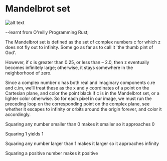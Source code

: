 # Mandelbrot set

![alt text](https://github.com/muse243/mandelbrot/blob/master/mandel.png)

--learnt from O'reilly Programming Rust;

The Mandelbrot set is defined as the set of complex numbers c for which z
does not fly out to infinity. Some go as far as to call it 'the thumb pint of God'.

However, if c is greater than 0.25, or less than –
2.0, then z eventually becomes infinitely large; otherwise, it stays
somewhere in the neighborhood of zero.

Since a complex number c has both real and imaginary components c.re
and c.im, we’ll treat these as the x and y coordinates of a point on the
Cartesian plane, and color the point black if c is in the Mandelbrot set, or
a lighter color otherwise. So for each pixel in our image, we must run the
preceding loop on the corresponding point on the complex plane, see
whether it escapes to infinity or orbits around the origin forever, and color
it accordingly.


Squaring any number smaller than 0 makes it smaller so it approaches 0

Squaring 1 yields 1

Squaring any number larger than 1 makes it larger so it approaches infinity

Squaring a positive number makes it positive
